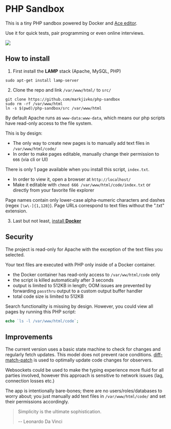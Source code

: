 # PHP Sandbox

This is a tiny PHP sandbox powered by Docker and [Ace editor](https://github.com/ajaxorg/ace).

Use it for quick tests, pair programming or even online interviews.

<a href="https://github.com/markjivko/php-sandbox/blob/main/assets/preview.gif">
   <img src="https://github.com/markjivko/php-sandbox/blob/main/assets/preview.gif?raw=true"/>
</a>

## How to install

1. First install the **LAMP** stack (Apache, MySQL, PHP)

```
sudo apt-get install lamp-server
```

2. Clone the repo and link `/var/www/html/` to `src/`

```
git clone https://github.com/markjivko/php-sandbox
sudo rm -rf /var/www/html
ln -s $(pwd)/php-sandbox/src /var/www/html
```

By default Apache runs as `www-data:www-data`, which means our php scripts have read-only access to the file system.

This is by design:
 * The only way to create new pages is to manually add text files in `/var/www/html/code/`
 * In order to make pages editable, manually change their permission to `666` (via cli or UI)

There is only 1 page available when you install this script, `index.txt`.
 * In order to view it, open a browser at `http://localhost/`
 * Make it editable with `chmod 666 /var/www/html/code/index.txt` or directly from your favorite file explorer
 
Page names contain only lower-case alpha-numeric characters and dashes (regex `[\w\-]{1,128}`).
Page URLs correspond to text files without the ".txt" extension.

3. Last but not least, [install **Docker**](https://docs.docker.com/engine/install/ubuntu/)

## Security

The project is read-only for Apache with the exception of the text files you selected.

Your text files are executed with PHP only inside of a Docker container.

* the Docker container has read-only access to `/var/ww/html/code` only
* the script is killed automatically after 3 seconds
* output is limited to 512KB in length; OOM issues are prevented by forwarding `passthru` output to a custom output buffer handler
* total code size is limited to 512KB

Search functionality is missing by design. 
However, you could view all pages by running this PHP script:

```php
echo `ls -l /var/www/html/code`;
```

## Improvements

The current version uses a basic state machine to check for changes and regularly fetch updates. This model does not prevent race conditions. [diff-match-patch](https://github.com/google/diff-match-patch) is used to optimally update code changes for observers.

Websockets could be used to make the typing experience more fluid for all parties involved, however this approach is sensitive to network issues (lag, connection losses etc.)

The app is intentionally bare-bones; there are no users/roles/databases to worry about; you just manually add text files in `/var/www/html/code/` and set their permissions accordingly. 

> Simplicity is the ultimate sophistication.
> 
> -- Leonardo Da Vinci
